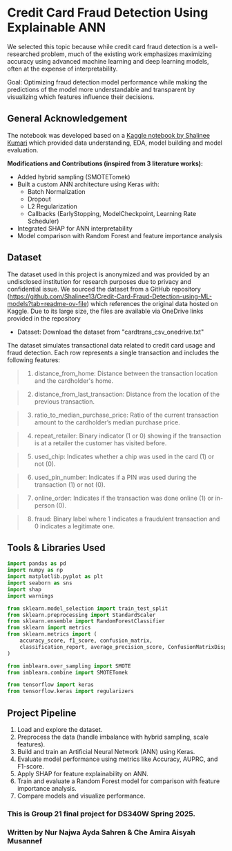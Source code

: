 # Credit Card Fraud Detection Using Explainable ANN
We selected this topic because while credit card fraud detection is a well-researched problem, much of the existing work emphasizes maximizing accuracy using advanced machine learning and deep learning models, often at the expense of interpretability. 

Goal: Optimizing fraud detection model performance while making the predictions of the model more understandable and transparent by visualizing which features influence their decisions.

## General Acknowledgement
The notebook was developed based on a [Kaggle notebook by Shalinee Kumari](https://github.com/Shalinee13/Credit-Card-Fraud-Detection-using-ML-models) which provided data understanding, EDA, model building and model evaluation.

**Modifications and Contributions (inspired from 3 literature works):**
- Added hybrid sampling (SMOTETomek)
- Built a custom ANN architecture using Keras with:
  - Batch Normalization
  - Dropout
  - L2 Regularization
  - Callbacks (EarlyStopping, ModelCheckpoint, Learning Rate Scheduler)
- Integrated SHAP for ANN interpretability
- Model comparison with Random Forest and feature importance analysis 

## Dataset 
The dataset used in this project is anonymized and was provided by an undisclosed institution for research purposes due to privacy and confidential issue. We sourced the dataset from a GitHub repository (https://github.com/Shalinee13/Credit-Card-Fraud-Detection-using-ML-models?tab=readme-ov-file) which references the original data hosted on Kaggle. Due to its large size, the files are available via OneDrive links provided in the repository 
* Dataset: Download the dataset from "cardtrans_csv_onedrive.txt" 

The dataset simulates transactional data related to credit card usage and fraud detection. Each row represents a single transaction and includes the following features:

> 1) distance_from_home: Distance between the transaction location and the cardholder's home.

> 2) distance_from_last_transaction: Distance from the location of the previous transaction.

> 3) ratio_to_median_purchase_price: Ratio of the current transaction amount to the cardholder’s median purchase price.

> 4) repeat_retailer: Binary indicator (1 or 0) showing if the transaction is at a retailer the customer has visited before.

> 5) used_chip: Indicates whether a chip was used in the card (1) or not (0).

> 6) used_pin_number: Indicates if a PIN was used during the transaction (1) or not (0).

> 7) online_order: Indicates if the transaction was done online (1) or in-person (0).

> 8) fraud: Binary label where 1 indicates a fraudulent transaction and 0 indicates a legitimate one.

## Tools & Libraries Used

```python
import pandas as pd
import numpy as np
import matplotlib.pyplot as plt
import seaborn as sns
import shap
import warnings

from sklearn.model_selection import train_test_split
from sklearn.preprocessing import StandardScaler
from sklearn.ensemble import RandomForestClassifier
from sklearn import metrics
from sklearn.metrics import (
    accuracy_score, f1_score, confusion_matrix,
    classification_report, average_precision_score, ConfusionMatrixDisplay
)

from imblearn.over_sampling import SMOTE
from imblearn.combine import SMOTETomek

from tensorflow import keras
from tensorflow.keras import regularizers

```

## Project Pipeline

1. Load and explore the dataset.
2. Preprocess the data (handle imbalance with hybrid sampling, scale features).
3. Build and train an Artificial Neural Network (ANN) using Keras.
4. Evaluate model performance using metrics like Accuracy, AUPRC, and F1-score.
5. Apply SHAP for feature explainability on ANN.
6. Train and evaluate a Random Forest model for comparison with feature importance analysis.
7. Compare models and visualize performance.

### This is Group 21 final project for DS340W Spring 2025. 
### Written by Nur Najwa Ayda Sahren & Che Amira Aisyah Musannef





